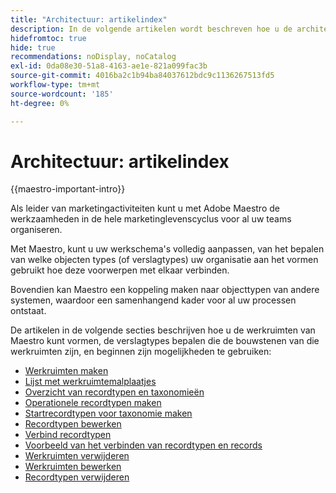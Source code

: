 ```yaml
---
title: "Architectuur: artikelindex"
description: In de volgende artikelen wordt beschreven hoe u de architectuur van Adobe Maestro kunt configureren. Als onderdeel van deze configuratie leert u hoe u werkruimten, recordtypen en aangepaste velden maakt om de workflows die u in Adobe Maestro wilt beheren, in kaart te brengen.
hidefromtoc: true
hide: true
recommendations: noDisplay, noCatalog
exl-id: 0da08e30-51a8-4163-ae1e-821a099fac3b
source-git-commit: 4016ba2c1b94ba84037612bdc9c1136267513fd5
workflow-type: tm+mt
source-wordcount: '185'
ht-degree: 0%

---
```


<!--
---
title: "Architecture: article index"
description: The following articles describe how you can configure the architecture of Adobe Maestro. As part of this configuration, you learn how you create workspaces, record types, and custom fields to map out the workflows you want to manage in Adobe Maestro. 
hidefromtoc: yes
author: Alina
feature: Work Management
role: User, Admin
hide: yes
---
-->

<!--update the metadata with real information when making this avilable in TOC and in the left nav-->

# Architectuur: artikelindex

{{maestro-important-intro}}

Als leider van marketingactiviteiten kunt u met Adobe Maestro de werkzaamheden in de hele marketinglevenscyclus voor al uw teams organiseren.

Met Maestro, kunt u uw werkschema&#39;s volledig aanpassen, van het bepalen van welke objecten types (of verslagtypes) uw organisatie aan het vormen gebruikt hoe deze voorwerpen met elkaar verbinden.

Bovendien kan Maestro een koppeling maken naar objecttypen van andere systemen, waardoor een samenhangend kader voor al uw processen ontstaat.

De artikelen in de volgende secties beschrijven hoe u de werkruimten van Maestro kunt vormen, de verslagtypes bepalen die de bouwstenen van die werkruimten zijn, en beginnen zijn mogelijkheden te gebruiken:

* [Werkruimten maken](../architecture/create-workspaces.md)
* [Lijst met werkruimtemalplaatjes](../architecture/workspace-templates.md)
* [Overzicht van recordtypen en taxonomieën](../architecture/overview-of-record-types-and-taxonomies.md)
* [Operationele recordtypen maken](../architecture/create-record-types.md)
* [Startrecordtypen voor taxonomie maken](../architecture/create-a-taxonomy.md)
* [Recordtypen bewerken](../architecture/edit-record-types.md)
* [Verbind recordtypen](../architecture/connect-record-types.md)
* [Voorbeeld van het verbinden van recordtypen en records](../architecture/example-connect-record-types-and-records.md)
* [Werkruimten verwijderen](../architecture/delete-workspaces.md)
* [Werkruimten bewerken](/help/quicksilver/maestro/architecture/edit-workspaces.md)
* [Recordtypen verwijderen](../architecture/delete-record-types.md)

